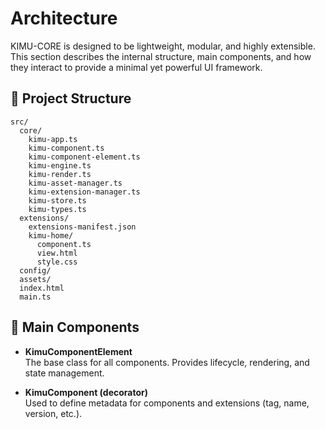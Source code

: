 # Architecture

KIMU-CORE is designed to be lightweight, modular, and highly extensible.
This section describes the internal structure, main components, and how they interact to provide a minimal yet powerful UI framework.

## 📁 Project Structure

```
src/
  core/
    kimu-app.ts
    kimu-component.ts
    kimu-component-element.ts
    kimu-engine.ts
    kimu-render.ts
    kimu-asset-manager.ts
    kimu-extension-manager.ts
    kimu-store.ts
    kimu-types.ts
  extensions/
    extensions-manifest.json
    kimu-home/
      component.ts
      view.html
      style.css
  config/
  assets/
  index.html
  main.ts
```

## 🧩 Main Components

- **KimuComponentElement**  
  The base class for all components. Provides lifecycle, rendering, and state management.

- **KimuComponent (decorator)**  
  Used to define metadata for components and extensions (tag, name, version, etc.).
